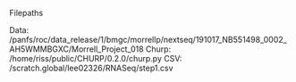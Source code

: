 Filepaths


Data: /panfs/roc/data_release/1/bmgc/morrellp/nextseq/191017_NB551498_0002_AH5WMMBGXC/Morrell_Project_018
Churp: /home/riss/public/CHURP/0.2.0/churp.py
CSV: /scratch.global/lee02326/RNASeq/step1.csv
